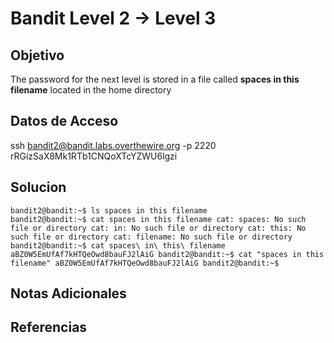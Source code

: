 # Bandit Level 2 → Level 3

## Objetivo
The password for the next level is stored in a file called **spaces in this filename** located in the home directory

## Datos de Acceso
ssh bandit2@bandit.labs.overthewire.org -p 2220
rRGizSaX8Mk1RTb1CNQoXTcYZWU6lgzi

## Solucion
```Shell
bandit2@bandit:~$ ls spaces in this filename 
bandit2@bandit:~$ cat spaces in this filename cat: spaces: No such file or directory cat: in: No such file or directory cat: this: No such file or directory cat: filename: No such file or directory 
bandit2@bandit:~$ cat spaces\ in\ this\ filename aBZ0W5EmUfAf7kHTQeOwd8bauFJ2lAiG bandit2@bandit:~$ cat "spaces in this filename" aBZ0W5EmUfAf7kHTQeOwd8bauFJ2lAiG bandit2@bandit:~$
```

## Notas Adicionales


## Referencias